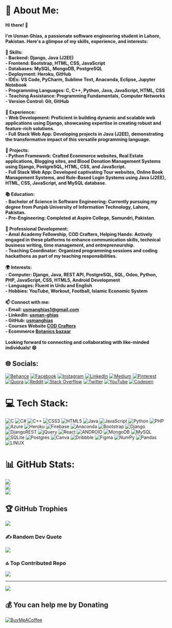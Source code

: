 # 💫 About Me:
#### Hi there! 👋<br><br>I'm Usman Ghias, a passionate software engineering student in Lahore, Pakistan. Here's a glimpse of my skills, experience, and interests:<br><br>🚀 Skills:<br>- Backend: Django, Java (J2EE)<br>- Frontend: Bootstrap, HTML, CSS, JavaScript<br>- Databases: MySQL, MongoDB, PostgreSQL<br>- Deployment: Heroku, GitHub<br>- IDEs: VS Code, PyCharm, Sublime Text, Anaconda, Eclipse, Jupyter Notebook<br>- Programming Languages: C, C++, Python, Java, JavaScript, HTML, CSS<br>- Teaching Assistance: Programming Fundamentals, Computer Networks<br>- Version Control: Git, GitHub<br><br>🌱 Experience:<br>- Web Development: Proficient in building dynamic and scalable web applications using Django, showcasing expertise in creating robust and feature-rich solutions.<br>- Full Stack Web App: Developing projects in Java (J2EE), demonstrating the transformative impact of this versatile programming language.<br><br>💼 Projects:<br>- Python Framework: Crafted Ecommerce websites, Real Estate applications, Blogging sites, and Blood Donation Management Systems using Django, PostgreSQL, HTML, CSS, and JavaScript.<br>- Full Stack Web App: Developed captivating Tour websites, Online Book Management Systems, and Rule-Based Login Systems using Java (J2EE), HTML, CSS, JavaScript, and MySQL database.<br><br>📚 Education:<br>- Bachelor of Science in Software Engineering: Currently pursuing my degree from Punjab University of Information Technology, Lahore, Pakistan.<br>- Pre-Engineering: Completed at Aspire College, Samundri, Pakistan.<br><br>🌟 Professional Development:<br>- Amal Academy Fellowship, COD Crafters, Helping Hands: Actively engaged in these platforms to enhance communication skills, technical business writing, time management, and entrepreneurship.<br>- Teaching Coordinator: Organized programming sessions and coding hackathons as part of my teaching responsibilities.<br><br>🌍 Interests:<br>- Computer: Django, Java, REST API, PostgreSQL, SQL, Odoo, Python, PHP, JavaScript, CSS, HTML5, Android Development<br>- Languages: Fluent in Urdu and English<br>- Hobbies: YouTube, Workout, Football, Islamic Economic System<br><br>📫 Connect with me:<br>- Email: usmanghias1@gmail.com<br>- LinkedIn: [usman-ghias](https://www.linkedin.com/in/usman-ghias)<br>- GitHub: [usmanghias](https://www.github.com/usmanghias)<br>- Courses Website [COD Crafters](https://www.codcrafters.com)<br>- Ecommerce [Botanics bazaar](https://www.botanicsbazaar.com)<br><br>Looking forward to connecting and collaborating with like-minded individuals! 😄


## 🌐 Socials:
[![Behance](https://img.shields.io/badge/Behance-1769ff?logo=behance&logoColor=white)](https://behance.net/https://www.behance.net/ranausman16) [![Facebook](https://img.shields.io/badge/Facebook-%231877F2.svg?logo=Facebook&logoColor=white)](https://facebook.com/https://www.facebook.com/codcrafters/) [![Instagram](https://img.shields.io/badge/Instagram-%23E4405F.svg?logo=Instagram&logoColor=white)](https://instagram.com/https://www.instagram.com/codcrafters1/) [![LinkedIn](https://img.shields.io/badge/LinkedIn-%230077B5.svg?logo=linkedin&logoColor=white)](https://linkedin.com/in/https://www.linkedin.com/in/usman-ghias) [![Medium](https://img.shields.io/badge/Medium-12100E?logo=medium&logoColor=white)](https://medium.com/@https://medium.com/@usmanghias) [![Pinterest](https://img.shields.io/badge/Pinterest-%23E60023.svg?logo=Pinterest&logoColor=white)](https://pinterest.com/https://www.pinterest.com/CodewithUsman/) [![Quora](https://img.shields.io/badge/Quora-%23B92B27.svg?logo=Quora&logoColor=white)](https://quora.com/profile/https://www.quora.com/profile/Usman-Ghias-3) [![Reddit](https://img.shields.io/badge/Reddit-%23FF4500.svg?logo=Reddit&logoColor=white)](https://reddit.com/user/https://www.reddit.com/user/usmanghias) [![Stack Overflow](https://img.shields.io/badge/-Stackoverflow-FE7A16?logo=stack-overflow&logoColor=white)](https://stackoverflow.com/users/https://stackoverflow.com/users/18590208/muhammad-usman-ghias) [![Twitter](https://img.shields.io/badge/Twitter-%231DA1F2.svg?logo=Twitter&logoColor=white)](https://twitter.com/https://twitter.com/usman467001?t=t0-4mfl-DWKQLJ7y44RGcQ&s=08) [![YouTube](https://img.shields.io/badge/YouTube-%23FF0000.svg?logo=YouTube&logoColor=white)](https://youtube.com/@https://www.youtube.com/@codcrafters) [![Codepen](https://img.shields.io/badge/Codepen-000000?style=for-the-badge&logo=codepen&logoColor=white)](https://codepen.io/https://codepen.io/UsmanGhias) 

# 💻 Tech Stack:
![C](https://img.shields.io/badge/c-%2300599C.svg?style=plastic&logo=c&logoColor=white) ![C#](https://img.shields.io/badge/c%23-%23239120.svg?style=plastic&logo=c-sharp&logoColor=white) ![C++](https://img.shields.io/badge/c++-%2300599C.svg?style=plastic&logo=c%2B%2B&logoColor=white) ![CSS3](https://img.shields.io/badge/css3-%231572B6.svg?style=plastic&logo=css3&logoColor=white) ![HTML5](https://img.shields.io/badge/html5-%23E34F26.svg?style=plastic&logo=html5&logoColor=white) ![Java](https://img.shields.io/badge/java-%23ED8B00.svg?style=plastic&logo=java&logoColor=white) ![JavaScript](https://img.shields.io/badge/javascript-%23323330.svg?style=plastic&logo=javascript&logoColor=%23F7DF1E) ![Python](https://img.shields.io/badge/python-3670A0?style=plastic&logo=python&logoColor=ffdd54) ![PHP](https://img.shields.io/badge/php-%23777BB4.svg?style=plastic&logo=php&logoColor=white) ![Azure](https://img.shields.io/badge/azure-%230072C6.svg?style=plastic&logo=azure-devops&logoColor=white) ![Heroku](https://img.shields.io/badge/heroku-%23430098.svg?style=plastic&logo=heroku&logoColor=white) ![Firebase](https://img.shields.io/badge/firebase-%23039BE5.svg?style=plastic&logo=firebase) ![Anaconda](https://img.shields.io/badge/Anaconda-%2344A833.svg?style=plastic&logo=anaconda&logoColor=white) ![Bootstrap](https://img.shields.io/badge/bootstrap-%23563D7C.svg?style=plastic&logo=bootstrap&logoColor=white) ![Django](https://img.shields.io/badge/django-%23092E20.svg?style=plastic&logo=django&logoColor=white) ![DjangoREST](https://img.shields.io/badge/DJANGO-REST-ff1709?style=plastic&logo=django&logoColor=white&color=ff1709&labelColor=gray) ![jQuery](https://img.shields.io/badge/jquery-%230769AD.svg?style=plastic&logo=jquery&logoColor=white) ![React](https://img.shields.io/badge/react-%2320232a.svg?style=plastic&logo=react&logoColor=%2361DAFB) ![ANDROID](https://img.shields.io/badge/android-%2320232a.svg?style=plastic&logo=android&logoColor=%a4c639) ![MongoDB](https://img.shields.io/badge/MongoDB-%234ea94b.svg?style=plastic&logo=mongodb&logoColor=white) ![MySQL](https://img.shields.io/badge/mysql-%2300f.svg?style=plastic&logo=mysql&logoColor=white) ![SQLite](https://img.shields.io/badge/sqlite-%2307405e.svg?style=plastic&logo=sqlite&logoColor=white) ![Postgres](https://img.shields.io/badge/postgres-%23316192.svg?style=plastic&logo=postgresql&logoColor=white) ![Canva](https://img.shields.io/badge/Canva-%2300C4CC.svg?style=plastic&logo=Canva&logoColor=white) ![Dribbble](https://img.shields.io/badge/Dribbble-EA4C89?style=plastic&logo=dribbble&logoColor=white) 	![Figma](https://img.shields.io/badge/figma-%23F24E1E.svg?style=plastic&logo=figma&logoColor=white) ![NumPy](https://img.shields.io/badge/numpy-%23013243.svg?style=plastic&logo=numpy&logoColor=white) ![Pandas](https://img.shields.io/badge/pandas-%23150458.svg?style=plastic&logo=pandas&logoColor=white) ![LINUX](https://img.shields.io/badge/Linux-FCC624?style=plastic&logo=linux&logoColor=black)
# 📊 GitHub Stats:
![](https://github-readme-stats.vercel.app/api?username=UsmanGhias&theme=radical&hide_border=false&include_all_commits=false&count_private=true)<br/>
![](https://github-readme-streak-stats.herokuapp.com/?user=UsmanGhias&theme=radical&hide_border=false)<br/>
![](https://github-readme-stats.vercel.app/api/top-langs/?username=UsmanGhias&theme=radical&hide_border=false&include_all_commits=false&count_private=true&layout=compact)

## 🏆 GitHub Trophies
![](https://github-profile-trophy.vercel.app/?username=UsmanGhias&theme=radical&no-frame=false&no-bg=true&margin-w=4)


### ✍️ Random Dev Quote
![](https://quotes-github-readme.vercel.app/api?type=horizontal&theme=radical)

### 🔝 Top Contributed Repo
![](https://github-contributor-stats.vercel.app/api?username=UsmanGhias&limit=5&theme=dark&combine_all_yearly_contributions=true)

---
[![](https://visitcount.itsvg.in/api?id=UsmanGhias&icon=2&color=3)](https://visitcount.itsvg.in)

  ## 💰 You can help me by Donating
  [![BuyMeACoffee](https://img.shields.io/badge/Buy%20Me%20a%20Coffee-ffdd00?style=for-the-badge&logo=buy-me-a-coffee&logoColor=black)](https://wwww.codcrafters.com/support) 
